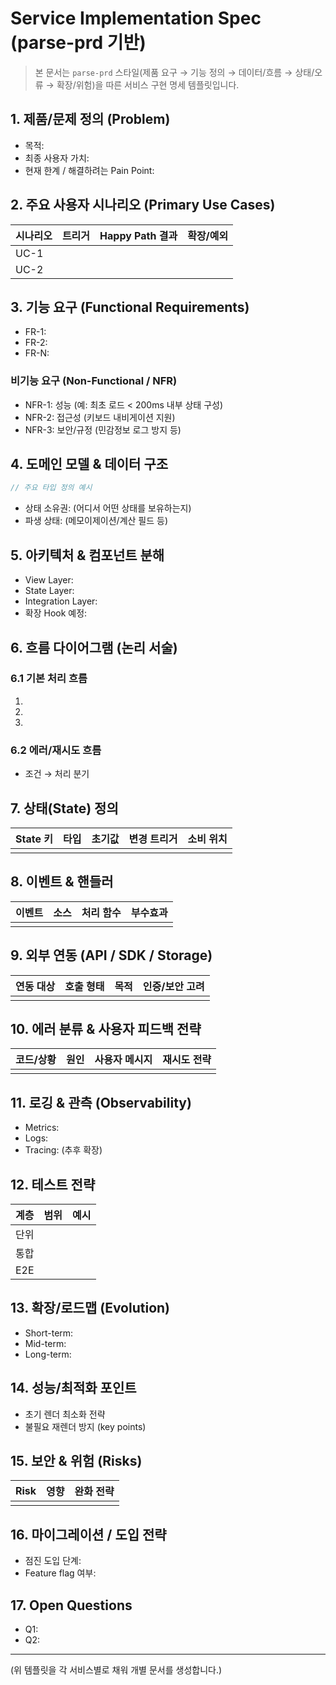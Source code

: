 # Service Implementation Spec (parse-prd 기반)

> 본 문서는 `parse-prd` 스타일(제품 요구 → 기능 정의 → 데이터/흐름 → 상태/오류 → 확장/위험)을 따른 서비스 구현 명세 템플릿입니다.

## 1. 제품/문제 정의 (Problem)
- 목적:
- 최종 사용자 가치:
- 현재 한계 / 해결하려는 Pain Point:

## 2. 주요 사용자 시나리오 (Primary Use Cases)
| 시나리오 | 트리거 | Happy Path 결과 | 확장/예외 |
|----------|--------|-----------------|-----------|
| UC-1 | | | |
| UC-2 | | | |

## 3. 기능 요구 (Functional Requirements)
- FR-1: 
- FR-2: 
- FR-N: 

### 비기능 요구 (Non-Functional / NFR)
- NFR-1: 성능 (예: 최초 로드 < 200ms 내부 상태 구성)
- NFR-2: 접근성 (키보드 내비게이션 지원)
- NFR-3: 보안/규정 (민감정보 로그 방지 등)

## 4. 도메인 모델 & 데이터 구조
```ts
// 주요 타입 정의 예시
```
- 상태 소유권: (어디서 어떤 상태를 보유하는지)
- 파생 상태: (메모이제이션/계산 필드 등)

## 5. 아키텍처 & 컴포넌트 분해
- View Layer:
- State Layer:
- Integration Layer:
- 확장 Hook 예정:

## 6. 흐름 다이어그램 (논리 서술)
### 6.1 기본 처리 흐름
1. 
2. 
3. 

### 6.2 에러/재시도 흐름
- 조건 → 처리 분기

## 7. 상태(State) 정의
| State 키 | 타입 | 초기값 | 변경 트리거 | 소비 위치 |
|----------|------|--------|-------------|-----------|
| | | | | |

## 8. 이벤트 & 핸들러
| 이벤트 | 소스 | 처리 함수 | 부수효과 |
|--------|------|-----------|-----------|
| | | | |

## 9. 외부 연동 (API / SDK / Storage)
| 연동 대상 | 호출 형태 | 목적 | 인증/보안 고려 |
|-----------|-----------|------|-----------------|
| | | | |

## 10. 에러 분류 & 사용자 피드백 전략
| 코드/상황 | 원인 | 사용자 메시지 | 재시도 전략 |
|-----------|------|---------------|--------------|
| | | | |

## 11. 로깅 & 관측 (Observability)
- Metrics: 
- Logs: 
- Tracing: (추후 확장)

## 12. 테스트 전략
| 계층 | 범위 | 예시 |
|------|------|------|
| 단위 | | |
| 통합 | | |
| E2E | | |

## 13. 확장/로드맵 (Evolution)
- Short-term:
- Mid-term:
- Long-term:

## 14. 성능/최적화 포인트
- 초기 렌더 최소화 전략
- 불필요 재렌더 방지 (key points)

## 15. 보안 & 위험 (Risks)
| Risk | 영향 | 완화 전략 |
|------|------|-----------|
| | | |

## 16. 마이그레이션 / 도입 전략
- 점진 도입 단계:
- Feature flag 여부:

## 17. Open Questions
- Q1:
- Q2:

---
(위 템플릿을 각 서비스별로 채워 개별 문서를 생성합니다.)

